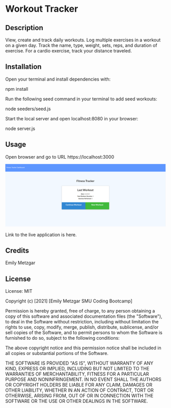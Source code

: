 # Workout Tracker

## Description

View, create and track daily workouts. Log multiple exercises in a workout on a given day. Track the name, type, weight, sets, reps, and duration of exercise. For a cardio exercise, track your distance traveled.

## Installation

Open your terminal and install dependencies with:

 npm install

Run the following seed command in your terminal to add seed workouts:

 node seeders/seed.js

Start the local server and open localhost:8080 in your browser:

 node server.js
## Usage

Open browser and go to URL https://localhost:3000

![A screenshot of the application](./public/screenshot.PNG)


Link to the live application is here.

## Credits

Emily Metzgar

## License

License: MIT

Copyright (c) [2021] [Emily Metzgar SMU Coding Bootcamp]

Permission is hereby granted, free of charge, to any person obtaining a copy of this software and associated documentation files (the "Software"), to deal in the Software without restriction, including without limitation the rights to use, copy, modify, merge, publish, distribute, sublicense, and/or sell copies of the Software, and to permit persons to whom the Software is furnished to do so, subject to the following conditions:

The above copyright notice and this permission notice shall be included in all copies or substantial portions of the Software.

THE SOFTWARE IS PROVIDED "AS IS", WITHOUT WARRANTY OF ANY KIND, EXPRESS OR IMPLIED, INCLUDING BUT NOT LIMITED TO THE WARRANTIES OF MERCHANTABILITY, FITNESS FOR A PARTICULAR PURPOSE AND NONINFRINGEMENT. IN NO EVENT SHALL THE AUTHORS OR COPYRIGHT HOLDERS BE LIABLE FOR ANY CLAIM, DAMAGES OR OTHER LIABILITY, WHETHER IN AN ACTION OF CONTRACT, TORT OR OTHERWISE, ARISING FROM, OUT OF OR IN CONNECTION WITH THE SOFTWARE OR THE USE OR OTHER DEALINGS IN THE SOFTWARE.